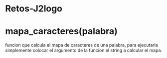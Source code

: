 # Retos-J2logo
# mapa_caracteres(palabra)
funcion que calcula el mapa de caracteres de una palabra, para ejecutarla simplemente colocar el argumento de la funcion el string a calcular el mapa.
